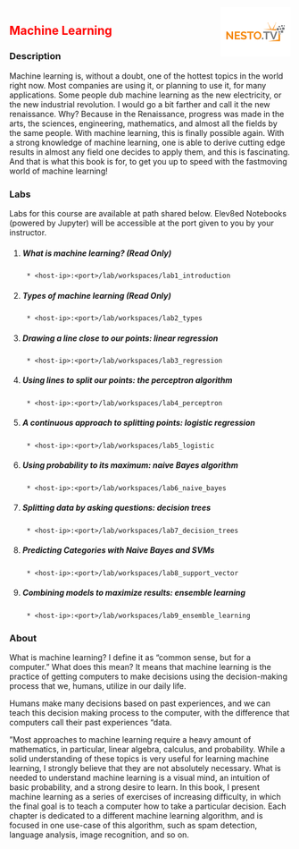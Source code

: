 <img align="right" src="./logo-small.png">

<h2><span style="color:red;">Machine Learning</span></h2>

### Description
Machine learning is, without a doubt, one of the hottest topics in the world right now. Most
companies are using it, or planning to use it, for many applications. Some people dub machine
learning as the new electricity, or the new industrial revolution. I would go a bit farther and
call it the new renaissance. Why? Because in the Renaissance, progress was made in the arts,
the sciences, engineering, mathematics, and almost all the fields by the same people. With
machine learning, this is finally possible again. With a strong knowledge of machine learning,
one is able to derive cutting edge results in almost any field one decides to apply them, and
this is fascinating. And that is what this book is for, to get you up to speed with the fastmoving world of machine learning!

### Labs

Labs for this course are available at path shared below. Elev8ed Notebooks (powered by Jupyter) will be accessible at the port given to you by your instructor.

1. ##### What is machine learning? (Read Only)
		* <host-ip>:<port>/lab/workspaces/lab1_introduction
2. ##### Types of machine learning (Read Only)
		* <host-ip>:<port>/lab/workspaces/lab2_types
3. ##### Drawing a line close to our points: linear regression
		* <host-ip>:<port>/lab/workspaces/lab3_regression
4. ##### Using lines to split our points: the perceptron algorithm
		* <host-ip>:<port>/lab/workspaces/lab4_perceptron
5. ##### A continuous approach to splitting points: logistic regression
		* <host-ip>:<port>/lab/workspaces/lab5_logistic
6. ##### Using probability to its maximum: naive Bayes algorithm
		* <host-ip>:<port>/lab/workspaces/lab6_naive_bayes
7. ##### Splitting data by asking questions: decision trees
		* <host-ip>:<port>/lab/workspaces/lab7_decision_trees
8. ##### Predicting Categories with Naive Bayes and SVMs
		* <host-ip>:<port>/lab/workspaces/lab8_support_vector
9. ##### Combining models to maximize results: ensemble learning
		* <host-ip>:<port>/lab/workspaces/lab9_ensemble_learning

### About

What is machine learning? I define it as “common sense, but for a computer.” What
does this mean? It means that machine learning is the practice of getting computers
to make decisions using the decision-making process that we, humans, utilize in our daily life.

Humans make many decisions based on past experiences, and we can teach this decision making process to the computer, with the difference that computers call their past
experiences “data.

”Most approaches to machine learning require a heavy amount of mathematics, in
particular, linear algebra, calculus, and probability. While a solid understanding of
these topics is very useful for learning machine learning, I strongly believe that they
are not absolutely necessary. What is needed to understand machine learning is a
visual mind, an intuition of basic probability, and a strong desire to learn.
In this book, I present machine learning as a series of exercises of increasing difficulty, in
which the final goal is to teach a computer how to take a particular decision. Each chapter is
dedicated to a different machine learning algorithm, and is focused in one use-case of this
algorithm, such as spam detection, language analysis, image recognition, and so on. 
